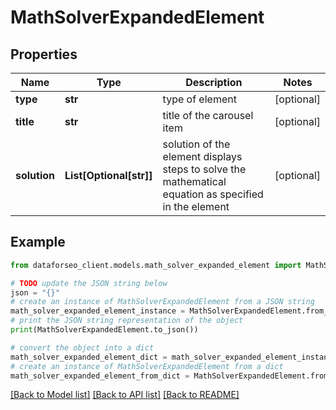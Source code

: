# MathSolverExpandedElement


## Properties

Name | Type | Description | Notes
------------ | ------------- | ------------- | -------------
**type** | **str** | type of element | [optional] 
**title** | **str** | title of the carousel item | [optional] 
**solution** | **List[Optional[str]]** | solution of the element displays steps to solve the mathematical equation as specified in the element | [optional] 

## Example

```python
from dataforseo_client.models.math_solver_expanded_element import MathSolverExpandedElement

# TODO update the JSON string below
json = "{}"
# create an instance of MathSolverExpandedElement from a JSON string
math_solver_expanded_element_instance = MathSolverExpandedElement.from_json(json)
# print the JSON string representation of the object
print(MathSolverExpandedElement.to_json())

# convert the object into a dict
math_solver_expanded_element_dict = math_solver_expanded_element_instance.to_dict()
# create an instance of MathSolverExpandedElement from a dict
math_solver_expanded_element_from_dict = MathSolverExpandedElement.from_dict(math_solver_expanded_element_dict)
```
[[Back to Model list]](../README.md#documentation-for-models) [[Back to API list]](../README.md#documentation-for-api-endpoints) [[Back to README]](../README.md)


